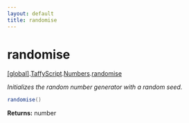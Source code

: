 ```yaml
---
layout: default
title: randomise
---
```


# randomise

[\[global\]]({{site.baseurl}}/docs/).[TaffyScript]({{site.baseurl}}/docs/TaffyScript/).[Numbers]({{site.baseurl}}/docs/TaffyScript/Numbers/).[randomise]({{site.baseurl}}/docs/TaffyScript/Numbers/randomise/)

_Initializes the random number generator with a random seed._

```cs
randomise()
```

**Returns:** number
